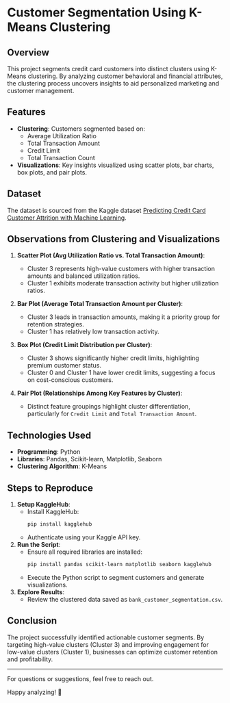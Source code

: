 
# Customer Segmentation Using K-Means Clustering

## Overview
This project segments credit card customers into distinct clusters using K-Means clustering. By analyzing customer behavioral and financial attributes, the clustering process uncovers insights to aid personalized marketing and customer management.

## Features
- **Clustering**: Customers segmented based on:
  - Average Utilization Ratio
  - Total Transaction Amount
  - Credit Limit
  - Total Transaction Count
- **Visualizations**: Key insights visualized using scatter plots, bar charts, box plots, and pair plots.

## Dataset
The dataset is sourced from the Kaggle dataset [Predicting Credit Card Customer Attrition with Machine Learning](https://www.kaggle.com/datasets/thedevastator/predicting-credit-card-customer-attrition-with-m).

## Observations from Clustering and Visualizations
1. **Scatter Plot (Avg Utilization Ratio vs. Total Transaction Amount)**:
   - Cluster 3 represents high-value customers with higher transaction amounts and balanced utilization ratios.
   - Cluster 1 exhibits moderate transaction activity but higher utilization ratios.

2. **Bar Plot (Average Total Transaction Amount per Cluster)**:
   - Cluster 3 leads in transaction amounts, making it a priority group for retention strategies.
   - Cluster 1 has relatively low transaction activity.

3. **Box Plot (Credit Limit Distribution per Cluster)**:
   - Cluster 3 shows significantly higher credit limits, highlighting premium customer status.
   - Cluster 0 and Cluster 1 have lower credit limits, suggesting a focus on cost-conscious customers.

4. **Pair Plot (Relationships Among Key Features by Cluster)**:
   - Distinct feature groupings highlight cluster differentiation, particularly for `Credit Limit` and `Total Transaction Amount`.

## Technologies Used
- **Programming**: Python
- **Libraries**: Pandas, Scikit-learn, Matplotlib, Seaborn
- **Clustering Algorithm**: K-Means

## Steps to Reproduce
1. **Setup KaggleHub**:
   - Install KaggleHub:
     ```bash
     pip install kagglehub
     ```
   - Authenticate using your Kaggle API key.
2. **Run the Script**:
   - Ensure all required libraries are installed:
     ```bash
     pip install pandas scikit-learn matplotlib seaborn kagglehub
     ```
   - Execute the Python script to segment customers and generate visualizations.
3. **Explore Results**:
   - Review the clustered data saved as `bank_customer_segmentation.csv`.

## Conclusion
The project successfully identified actionable customer segments. By targeting high-value clusters (Cluster 3) and improving engagement for low-value clusters (Cluster 1), businesses can optimize customer retention and profitability.

---

For questions or suggestions, feel free to reach out.

Happy analyzing! 🎉
